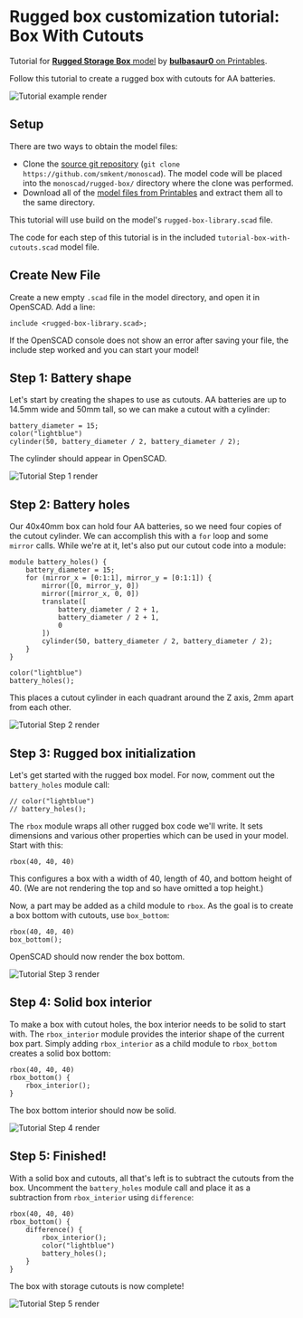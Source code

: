# Rugged box customization tutorial: Box With Cutouts

Tutorial for
[**Rugged Storage Box** model][printables-model] by
[**bulbasaur0** on Printables](https://www.printables.com/@bulbasaur0_1139994).

Follow this tutorial to create a rugged box with cutouts for AA batteries.

![Tutorial example render](../images/readme/tutorial-box-with-cutouts-step-5.png)

## Setup

There are two ways to obtain the model files:

* Clone the [source git repository][github-source] (`git clone
  https://github.com/smkent/monoscad`). The model code will be placed into the
  `monoscad/rugged-box/` directory where the clone was performed.
* Download all of the [model files from Printables][printables-model] and
  extract them all to the same directory.

This tutorial will use build on the model's `rugged-box-library.scad` file.

The code for each step of this tutorial is in the included
`tutorial-box-with-cutouts.scad` model file.

## Create New File

Create a new empty `.scad` file in the model directory, and open it in OpenSCAD.
Add a line:

```openscad
include <rugged-box-library.scad>;
```

If the OpenSCAD console does not show an error after saving your file, the
include step worked and you can start your model!

## Step 1: Battery shape

Let's start by creating the shapes to use as cutouts. AA batteries are up to
14.5mm wide and 50mm tall, so we can make a cutout with a cylinder:

```openscad
battery_diameter = 15;
color("lightblue")
cylinder(50, battery_diameter / 2, battery_diameter / 2);
```

The cylinder should appear in OpenSCAD.

![Tutorial Step 1 render](../images/readme/tutorial-box-with-cutouts-step-1.png)

## Step 2: Battery holes

Our 40x40mm box can hold four AA batteries, so we need four copies of the cutout
cylinder. We can accomplish this with a `for` loop and some `mirror` calls.
While we're at it, let's also put our cutout code into a module:

```openscad
module battery_holes() {
    battery_diameter = 15;
    for (mirror_x = [0:1:1], mirror_y = [0:1:1]) {
        mirror([0, mirror_y, 0])
        mirror([mirror_x, 0, 0])
        translate([
            battery_diameter / 2 + 1,
            battery_diameter / 2 + 1,
            0
        ])
        cylinder(50, battery_diameter / 2, battery_diameter / 2);
    }
}

color("lightblue")
battery_holes();
```

This places a cutout cylinder in each quadrant around the Z axis, 2mm apart from
each other.

![Tutorial Step 2 render](../images/readme/tutorial-box-with-cutouts-step-2.png)

## Step 3: Rugged box initialization

Let's get started with the rugged box model. For now, comment out the
`battery_holes` module call:

```openscad
// color("lightblue")
// battery_holes();
```

The `rbox` module wraps all other rugged box code we'll write. It sets
dimensions and various other properties which can be used in your model. Start
with this:

```openscad
rbox(40, 40, 40)
```

This configures a box with a width of 40, length of 40, and bottom height of 40.
(We are not rendering the top and so have omitted a top height.)

Now, a part may be added as a child module to `rbox`. As the goal is to create a
box bottom with cutouts, use `box_bottom`:

```openscad
rbox(40, 40, 40)
box_bottom();
```

OpenSCAD should now render the box bottom.

![Tutorial Step 3 render](../images/readme/tutorial-box-with-cutouts-step-3.png)

## Step 4: Solid box interior

To make a box with cutout holes, the box interior needs to be solid to start
with. The `rbox_interior` module provides the interior shape of the current box
part. Simply adding `rbox_interior` as a child module to `rbox_bottom` creates a
solid box bottom:

```openscad
rbox(40, 40, 40)
rbox_bottom() {
    rbox_interior();
}
```

The box bottom interior should now be solid.

![Tutorial Step 4 render](../images/readme/tutorial-box-with-cutouts-step-4.png)

## Step 5: Finished!

With a solid box and cutouts, all that's left is to subtract the cutouts from
the box. Uncomment the `battery_holes` module call and place it as a subtraction
from `rbox_interior` using `difference`:

```openscad
rbox(40, 40, 40)
rbox_bottom() {
    difference() {
        rbox_interior();
        color("lightblue")
        battery_holes();
    }
}
```

The box with storage cutouts is now complete!

![Tutorial Step 5 render](../images/readme/tutorial-box-with-cutouts-step-5.png)


[github-source]: https://github.com/smkent/monoscad/tree/main/rugged-box
[printables-model]: https://www.printables.com/model/637028
